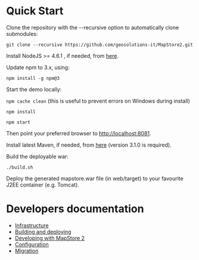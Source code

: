 # Quick Start

Clone the repository with the --recursive option to automatically clone submodules:

`git clone --recursive https://github.com/geosolutions-it/MapStore2.git`

Install NodeJS >= 4.6.1 , if needed, from [here](https://nodejs.org/en/download/releases/).

Update npm to 3.x, using:

`npm install -g npm@3`

Start the demo locally:

`npm cache clean` (this is useful to prevent errors on Windows during install)

`npm install`

`npm start`

Then point your preferred browser to [http://localhost:8081](http://localhost:8081).

Install latest Maven, if needed, from [here](https://maven.apache.org/download.cgi) (version 3.1.0 is required).

Build the deployable war:

`./build.sh`

Deploy the generated mapstore.war file (in web/target) to your favourite J2EE container (e.g. Tomcat).

# Developers documentation
 * [Infrastructure](infrastructure-and-general-architecture)
 * [Building and deploying](building-and-developing)
 * [Developing with MapStore 2](developing-with-mapstore-2-intro)
 * [Configuration](configuration-files)
 * [Migration](mapstore-migration-guide)

